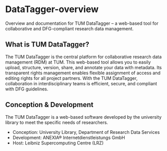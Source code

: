 # DataTagger-overview
Overview and documentation for TUM DataTagger – a web-based tool for collaborative and DFG-compliant research data management.

## What is TUM DataTagger?
The TUM DataTagger is the central platform for collaborative research data management (RDM) at TUM. This web-based tool allows you to easily upload, structure, version, share, and annotate your data with metadata. Its transparent rights management enables flexible assignment of access and editing rights for all project partners. With the TUM DataTagger, collaboration in interdisciplinary teams is efficient, secure, and compliant with DFG guidelines.

## Conception & Development
The TUM DataTagger is a web-based software developed by the university library to meet the specific needs of researchers.

* Conception: University Library, Department of Research Data Services
* Development: ANEXIA® Internetdienstleistungs GmbH
* Host: Leibniz Supercomputing Centre (LRZ)

